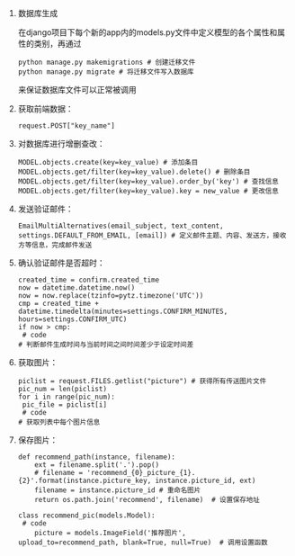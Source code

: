 1. 数据库生成

   在django项目下每个新的app内的models.py文件中定义模型的各个属性和属性的类别，再通过

   ```
   python manage.py makemigrations # 创建迁移文件
   python manage.py migrate # 将迁移文件写入数据库
   ```

   来保证数据库文件可以正常被调用

2. 获取前端数据：

   ```
   request.POST["key_name"]
   ```

3. 对数据库进行增删查改：

   ```
   MODEL.objects.create(key=key_value) # 添加条目
   MODEL.objects.get/filter(key=key_value).delete() # 删除条目
   MODEL.objects.get/filter(key=key_value).order_by('key') # 查找信息
   MODEL.objects.get/filter(key=key_value).key = new_value # 更改信息
   ```

4. 发送验证邮件：

   ```
   EmailMultiAlternatives(email_subject, text_content, settings.DEFAULT_FROM_EMAIL, [email]) # 定义邮件主题、内容、发送方，接收方等信息，完成邮件发送
   ```

5. 确认验证邮件是否超时：

   ```
   created_time = confirm.created_time
   now = datetime.datetime.now()
   now = now.replace(tzinfo=pytz.timezone('UTC'))
   cmp = created_time + datetime.timedelta(minutes=settings.CONFIRM_MINUTES, hours=settings.CONFIRM_UTC)
   if now > cmp:
   	# code
   # 判断邮件生成时间与当前时间之间时间差少于设定时间差
   ```

6. 获取图片：

   ```
   piclist = request.FILES.getlist("picture") # 获得所有传送图片文件
   pic_num = len(piclist)
   for i in range(pic_num):
   	pic_file = piclist[i]
   	# code
   # 获取列表中每个图片信息
   ```

7. 保存图片：

   ```
   def recommend_path(instance, filename):
       ext = filename.split('.').pop()
       # filename = 'recommend_{0}_picture_{1}.{2}'.format(instance.picture_key, instance.picture_id, ext)
       filename = instance.picture_id # 重命名图片
       return os.path.join('recommend', filename)  # 设置保存地址
       
   class recommend_pic(models.Model):
   	# code
       picture = models.ImageField('推荐图片', upload_to=recommend_path, blank=True, null=True)  # 调用设置函数
   ```

   